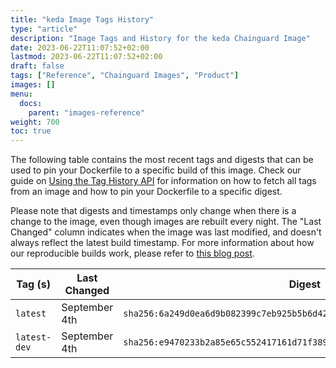 ```yaml
---
title: "keda Image Tags History"
type: "article"
description: "Image Tags and History for the keda Chainguard Image"
date: 2023-06-22T11:07:52+02:00
lastmod: 2023-06-22T11:07:52+02:00
draft: false
tags: ["Reference", "Chainguard Images", "Product"]
images: []
menu:
  docs:
    parent: "images-reference"
weight: 700
toc: true
---
```


The following table contains the most recent tags and digests that can be used to pin your Dockerfile to a specific build of this image. Check our guide on [Using the Tag History API](/chainguard/chainguard-images/using-the-tag-history-api/) for information on how to fetch all tags from an image and how to pin your Dockerfile to a specific digest.

Please note that digests and timestamps only change when there is a change to the image, even though images are rebuilt every night. The "Last Changed" column indicates when the image was last modified, and doesn't always reflect the latest build timestamp. For more information about how our reproducible builds work, please refer to [this blog post](https://www.chainguard.dev/unchained/reproducing-chainguards-reproducible-image-builds).

| Tag (s)       | Last Changed  | Digest                                                                    |
|---------------|---------------|---------------------------------------------------------------------------|
|  `latest`     | September 4th | `sha256:6a249d0ea6d9b082399c7eb925b5b6d425329475a3251e08389fdcb8b65fbc50` |
|  `latest-dev` | September 4th | `sha256:e9470233b2a85e65c552417161d71f38970b44d1d75381eeea662c1861d8da6a` |
